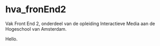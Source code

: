 hva_fronEnd2
============

Vak Front End 2, onderdeel van de opleiding Interactieve Media aan de Hogeschool van Amsterdam.

Hello.
